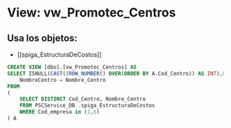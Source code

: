 # View: vw_Promotec_Centros

## Usa los objetos:
- [[spiga_EstructuraDeCostos]]

```sql
CREATE VIEW [dbo].[vw_Promotec_Centros] AS
SELECT ISNULL(CAST((ROW_NUMBER() OVER(ORDER BY A.Cod_Centro)) AS INT),0) AS Id, CodigoCentro = Cod_Centro, 
	NombreCentro = Nombre_Centro
FROM
(
	SELECT DISTINCT Cod_Centro, Nombre_Centro
	FROM PSCService_DB..spiga_EstructuraDeCostos 
	WHERE Cod_empresa in (1,6)
) A

```

